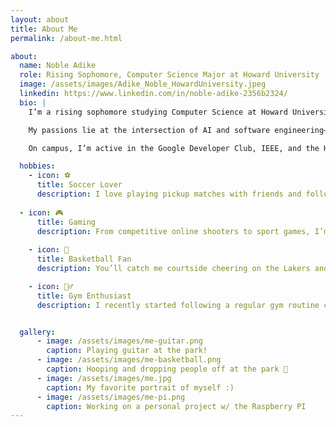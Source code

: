 ```yaml
---
layout: about
title: About Me
permalink: /about-me.html

about:
  name: Noble Adike
  role: Rising Sophomore, Computer Science Major at Howard University
  image: /assets/images/Adike_Noble_HowardUniversity.jpeg
  linkedin: https://www.linkedin.com/in/noble-adike-2356b2324/
  bio: |
    I’m a rising sophomore studying Computer Science at Howard University in Washington, D.C., and I’m proud to be from the great country of Nigeria 🇳🇬.

    My passions lie at the intersection of AI and software engineering—whether that’s building intelligent prototypes for my USPTO project, contributing to hackathons like BisonHacks, or developing Flask apps like “Wakanda - Shuri’s Gauntlet.”

    On campus, I’m active in the Google Developer Club, IEEE, and the Howard University Student Council. When I’m not coding, I enjoy mentoring fellow students, playing jazz trumpet, and tinkering with Raspberry Pi and side AI projects in my free time.

  hobbies:
    - icon: ⚽
      title: Soccer Lover
      description: I love playing pickup matches with friends and following major leagues—whether it’s Champions League pr the Premier league or even Nigeria's National Team.
  
  - icon: 🎮
      title: Gaming
      description: From competitive online shooters to sport games, I’m always up for a tough challenge or co-op session with friends.
  
    - icon: 🏀
      title: Basketball Fan
      description: You’ll catch me courtside cheering on the Lakers and Luka Doncic.

    - icon: 🏋️‍♂️
      title: Gym Enthusiast
      description: I recently started following a regular gym routine combining strength training and cardio to stay fit and build muscle.


  gallery:
      - image: /assets/images/me-guitar.png
        caption: Playing guitar at the park!
      - image: /assets/images/me-basketball.png
        caption: Hooping and dropping people off at the park 🏀
      - image: /assets/images/me.jpg
        caption: My favorite portrait of myself :)
      - image: /assets/images/me-pi.png
        caption: Working on a personal project w/ the Raspberry PI
---
```

